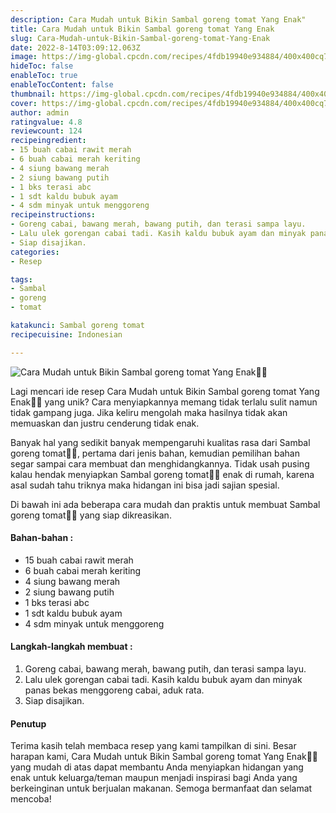 ```yaml
---
description: Cara Mudah untuk Bikin Sambal goreng tomat Yang Enak"
title: Cara Mudah untuk Bikin Sambal goreng tomat Yang Enak
slug: Cara-Mudah-untuk-Bikin-Sambal-goreng-tomat-Yang-Enak
date: 2022-8-14T03:09:12.063Z
image: https://img-global.cpcdn.com/recipes/4fdb19940e934884/400x400cq70/photo.jpg
hideToc: false
enableToc: true
enableTocContent: false
thumbnail: https://img-global.cpcdn.com/recipes/4fdb19940e934884/400x400cq70/photo.jpg
cover: https://img-global.cpcdn.com/recipes/4fdb19940e934884/400x400cq70/photo.jpg
author: admin
ratingvalue: 4.8
reviewcount: 124
recipeingredient:
- 15 buah cabai rawit merah
- 6 buah cabai merah keriting
- 4 siung bawang merah
- 2 siung bawang putih
- 1 bks terasi abc
- 1 sdt kaldu bubuk ayam
- 4 sdm minyak untuk menggoreng
recipeinstructions:
- Goreng cabai, bawang merah, bawang putih, dan terasi sampa layu.
- Lalu ulek gorengan cabai tadi. Kasih kaldu bubuk ayam dan minyak panas bekas menggoreng cabai, aduk rata.
- Siap disajikan.
categories:
- Resep

tags:
- Sambal
- goreng
- tomat

katakunci: Sambal goreng tomat
recipecuisine: Indonesian

---
```


![Cara Mudah untuk Bikin Sambal goreng tomat Yang Enak👩‍🍳](https://img-global.cpcdn.com/recipes/4fdb19940e934884/400x400cq70/photo.jpg)

Lagi mencari ide resep Cara Mudah untuk Bikin Sambal goreng tomat Yang Enak👩‍🍳 yang unik? Cara menyiapkannya memang tidak terlalu sulit namun tidak gampang juga. Jika keliru mengolah maka hasilnya tidak akan memuaskan dan justru cenderung tidak enak.

Banyak hal yang sedikit banyak mempengaruhi kualitas rasa dari Sambal goreng tomat👩‍🍳, pertama dari jenis bahan, kemudian pemilihan bahan segar sampai cara membuat dan menghidangkannya. Tidak usah pusing kalau hendak menyiapkan Sambal goreng tomat👩‍🍳 enak di rumah, karena asal sudah tahu triknya maka hidangan ini bisa jadi sajian spesial.

Di bawah ini ada beberapa cara mudah dan praktis untuk membuat Sambal goreng tomat👩‍🍳 yang siap dikreasikan.

<!--inarticleads1-->

#### Bahan-bahan :

- 15 buah cabai rawit merah
- 6 buah cabai merah keriting
- 4 siung bawang merah
- 2 siung bawang putih
- 1 bks terasi abc
- 1 sdt kaldu bubuk ayam
- 4 sdm minyak untuk menggoreng

<!--inarticleads2-->

#### Langkah-langkah membuat :

1. Goreng cabai, bawang merah, bawang putih, dan terasi sampa layu.
1. Lalu ulek gorengan cabai tadi. Kasih kaldu bubuk ayam dan minyak panas bekas menggoreng cabai, aduk rata.
1. Siap disajikan.

#### Penutup

Terima kasih telah membaca resep yang kami tampilkan di sini. Besar harapan kami, Cara Mudah untuk Bikin Sambal goreng tomat Yang Enak👩‍🍳 yang mudah di atas dapat membantu Anda menyiapkan hidangan yang enak untuk keluarga/teman maupun menjadi inspirasi bagi Anda yang berkeinginan untuk berjualan makanan. Semoga bermanfaat dan selamat mencoba!